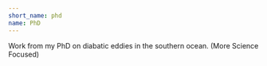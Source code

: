 ```yaml
---
short_name: phd
name: PhD
---
```


Work from my PhD on diabatic eddies in the southern ocean. (More Science Focused)
